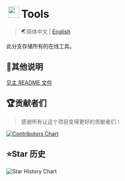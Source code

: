 # <img height="30" style="margin: -3px 5px;" src="https://Tools.PJ568.eu.org/img/icon.svg"/>Tools

> 🌏简体中文 | [English](./README_EN.md)

此分支存储所有的在线工具。

## 📖其他说明

[见主 README 文件](../README.md)

## 🏆贡献者们

> 感谢所有让这个项目变得更好的贡献者们！

[![Contributors Chart](https://contrib.rocks/image?repo=PJ-568/568tools)](https://github.com/PJ-568/568tools/graphs/contributors)

## ⭐Star 历史

![Star History Chart](https://api.star-history.com/svg?repos=PJ-568/568tools&type=Date)